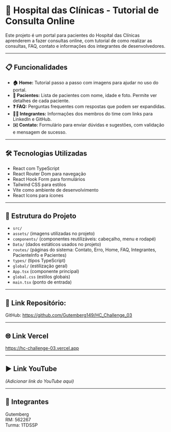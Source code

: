 # 🏥 Hospital das Clínicas - Tutorial de Consulta Online

Este projeto é um portal para pacientes do Hospital das Clínicas aprenderem a fazer consultas online, com tutorial de como realizar as consultas, FAQ, contato e informações dos integrantes de desenvolvedores.

---

## 📋 Funcionalidades

- **🏠 Home:** Tutorial passo a passo com imagens para ajudar no uso do portal.
- **👥 Pacientes:** Lista de pacientes com nome, idade e foto. Permite ver detalhes de cada paciente.
- **❓ FAQ:** Perguntas frequentes com respostas que podem ser expandidas.
- **👨‍💻 Integrantes:** Informações dos membros do time com links para LinkedIn e GitHub.
- **✉️ Contato:** Formulário para enviar dúvidas e sugestões, com validação e mensagem de sucesso.

---

## 🛠️ Tecnologias Utilizadas

- React com TypeScript
- React Router Dom para navegação
- React Hook Form para formulários
- Tailwind CSS para estilos
- Vite como ambiente de desenvolvimento
- React Icons para ícones

---

## 📂 Estrutura do Projeto

- `src/`
- `assets/` (imagens utilizadas no projeto)
- `components/` (componentes reutilizáveis: cabeçalho, menu e rodapé)
- `Data/` (dados estáticos usados no projeto)
- `routes/` (páginas do sistema: Contato, Erro, Home, FAQ, Integrantes, PacienteInfo e Pacientes)
- `types/` (tipos TypeScript)
- `global/` (estilização geral)
- `App.tsx` (componente principal)
- `global.css` (estilos globais)
- `main.tsx` (ponto de entrada)

---

## 🔗 Link Repositório:

GitHub: https://github.com/Gutemberg149/HC_Challenge_03

---

## 🌐 Link Vercel

https://hc-challenge-03.vercel.app

---

## ▶️ Link YouTube

*(Adicionar link do YouTube aqui)*

---

## 👤 Integrantes

Gutemberg  
RM: 562267  
Turma: 1TDSSP